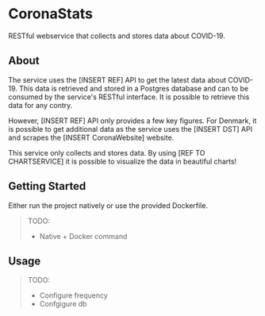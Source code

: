 # CoronaStats
RESTful webservice that collects and stores data about COVID-19. 

## About

The service uses the [INSERT REF] API to get the latest data about COVID-19. This data is retrieved and stored in a Postgres database and can to be consumed by the service's RESTful interface. It is possible to retrieve this data for any contry. 

However, [INSERT REF] API only provides a few key figures. For Denmark, it is possible to get additional data as the service uses the [INSERT DST] API and scrapes the [INSERT CoronaWebsite] website. 

This service only collects and stores data. By using [REF TO CHARTSERVICE] it is possible to visualize the data in beautiful charts! 

## Getting Started

Either run the project natively or use the provided Dockerfile.

> TODO: 
> - Native + Docker command


## Usage 

> TODO: 
> - Configure frequency
> - Confgigure db
